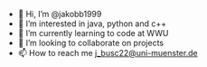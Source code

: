 - 👋 Hi, I’m @jakobb1999
- 👀 I’m interested in java, python and c++
- 🌱 I’m currently learning to code at WWU
- 💞️ I’m looking to collaborate on projects
- 📫 How to reach me j_busc22@uni-muenster.de

<!---
jakobb1999/jakobb1999 is a ✨ special ✨ repository because its `README.md` (this file) appears on your GitHub profile.
You can click the Preview link to take a look at your changes.
--->
